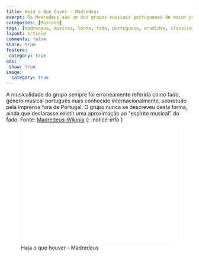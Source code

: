 ```yaml
---
title: Haja o Que Ouver - Madredeus
exerpt: Os Madredeus são um dos grupos musicais portugueses de maior projecção mundial. A sua música combina influências da música tradicional portuguesa com a música erudita e com a música popular contemporânea.
categories: [Musicas]
tags: [madredeus, músicas, Sonho, fado, portuguesa, erudidta, classica, violão]
layout: article
comments: false
share: true
feature:
 category: true
ads: 
 show: true
image:
  category: true
---
```


A musicalidade do grupo sempre foi erroneamente referida como fado, género musical português mais conhecido internacionalmente, sobretudo pela imprensa fora de Portugal. O grupo nunca se descreveu desta forma, ainda que declarasse existir uma aproximação ao "espírito musical" do fado.
Fonte: [Madredeus-Wikipia](http://pt.wikipedia.org/wiki/Madredeus)
{: .notice-info }

<figure>
<iframe width="420" height="315" src="//www.youtube.com/embed/hhxti4nFTdc" frameborder="0" allowfullscreen></iframe>
<figcaption>Haja o que houver - Madredeus</figcaption>
</figure>